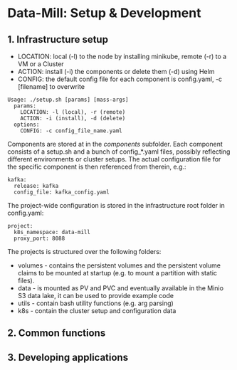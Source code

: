 # Data-Mill: Setup & Development

## 1. Infrastructure setup
* LOCATION: local (-l) to the node by installing minikube, remote (-r) to a VM or a Cluster
* ACTION: install (-i) the components or delete them (-d) using Helm
* CONFIG: the default config file for each component is config.yaml, -c [filename] to overwrite

```
Usage: ./setup.sh [params] [mass-args]
  params:
    LOCATION: -l (local), -r (remote)
    ACTION: -i (install), -d (delete)
  options:
    CONFIG: -c config_file_name.yaml
```

Components are stored at in the *components* subfolder. Each component consists of a setup.sh and a bunch of config_*.yaml files, possibly reflecting different environments or cluster setups.
The actual configuration file for the specific component is then referenced from therein, e.g.:

```
kafka:
  release: kafka
  config_file: kafka_config.yaml
```

The project-wide configuration is stored in the infrastructure root folder in config.yaml:
```
project:
  k8s_namespace: data-mill
  proxy_port: 8088
```

The projects is structured over the following folders:
* volumes - contains the persistent volumes and the persistent volume claims to be mounted at startup (e.g. to mount a partition with static files).
* data - is mounted as PV and PVC and eventually available in the Minio S3 data lake, it can be used to provide example code
* utils - contain bash utility functions (e.g. arg parsing)
* k8s - contain the cluster setup and configuration data

## 2. Common functions

## 3. Developing applications
